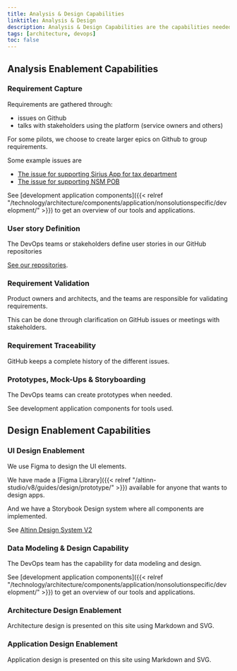 ```yaml
---
title: Analysis & Design Capabilities
linktitle: Analysis & Design
description: Analysis & Design Capabilities are the capabilities needed to analyze needs and design solutions and applications for the Altinn 3 platform.
tags: [architecture, devops]
toc: false
---
```


## Analysis Enablement Capabilities

### Requirement Capture

Requirements are gathered through:

- issues on Github
- talks with stakeholders using the platform (service owners and others)

For some pilots, we choose to create larger epics on Github to group requirements.

Some example issues are

- [The issue for supporting Sirius App for tax department](https://github.com/Altinn/altinn-studio/issues/3747)
- [The issue for supporting NSM POB](https://github.com/Altinn/altinn-studio/issues/4731)
  
See [development application components]({{< relref "/technology/architecture/components/application/nonsolutionspecific/development/" >}})  to get an overview of our tools and applications.

### User story Definition

The DevOps teams or stakeholders define user stories in our GitHub repositories

[See our repositories](/technology/architecture/capabilities/devops/projectmanagement/).

### Requirement Validation

Product owners and architects, and the teams are responsible for validating requirements.

This can be done through clarification on GitHub issues or meetings with stakeholders.

### Requirement Traceability

GitHub keeps a complete history of the different issues.

### Prototypes, Mock-Ups & Storyboarding

The DevOps teams can create prototypes when needed. 

See development application components for tools used.

## Design Enablement Capabilities

### UI Design Enablement

We use Figma to design the UI elements.

We have made a [Figma Library]({{< relref "/altinn-studio/v8/guides/design/prototype/" >}}) available for anyone that wants to design apps.

And we have a Storybook Design system where all components are implemented.

See [Altinn Design System V2](https://designsystem.altinn.studio/)

### Data Modeling & Design Capability

The DevOps team has the capability for data modeling and design.

See [development application components]({{< relref "/technology/architecture/components/application/nonsolutionspecific/development/" >}}) to get an overview of our tools and applications.

### Architecture Design Enablement

Architecture design is presented on this site using Markdown and SVG.

### Application Design Enablement

Application design is presented on this site using Markdown and SVG.
